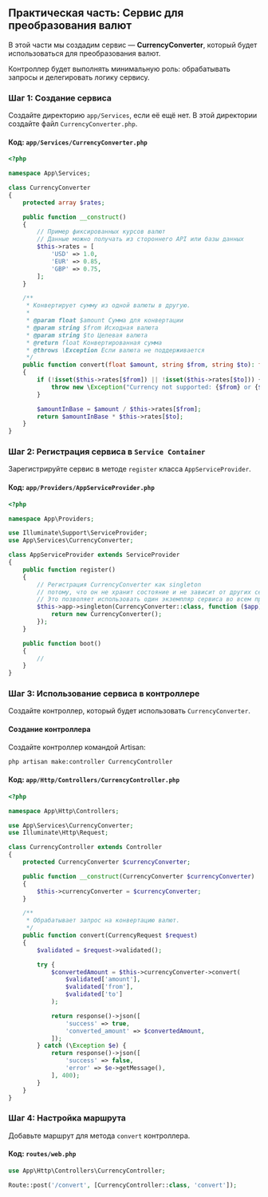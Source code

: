 ## Практическая часть: Сервис для преобразования валют

В этой части мы создадим сервис — **CurrencyConverter**, который будет использоваться для преобразования валют.

Контроллер будет выполнять минимальную роль: обрабатывать запросы и делегировать логику сервису.

### Шаг 1: Создание сервиса

Создайте директорию `app/Services`, если её ещё нет. В этой директории создайте файл `CurrencyConverter.php`.

#### Код: `app/Services/CurrencyConverter.php`

```php
<?php

namespace App\Services;

class CurrencyConverter
{
    protected array $rates;

    public function __construct()
    {
        // Пример фиксированных курсов валют
        // Данные можно получать из стороннего API или базы данных
        $this->rates = [
            'USD' => 1.0,
            'EUR' => 0.85,
            'GBP' => 0.75,
        ];
    }

    /**
     * Конвертирует сумму из одной валюты в другую.
     *
     * @param float $amount Сумма для конвертации
     * @param string $from Исходная валюта
     * @param string $to Целевая валюта
     * @return float Конвертированная сумма
     * @throws \Exception Если валюта не поддерживается
     */
    public function convert(float $amount, string $from, string $to): float
    {
        if (!isset($this->rates[$from]) || !isset($this->rates[$to])) {
            throw new \Exception("Currency not supported: {$from} or {$to}");
        }

        $amountInBase = $amount / $this->rates[$from];
        return $amountInBase * $this->rates[$to];
    }
}
```

### Шаг 2: Регистрация сервиса в `Service Container`

Зарегистрируйте сервис в методе `register` класса `AppServiceProvider`.

#### Код: `app/Providers/AppServiceProvider.php`

```php
<?php

namespace App\Providers;

use Illuminate\Support\ServiceProvider;
use App\Services\CurrencyConverter;

class AppServiceProvider extends ServiceProvider
{
    public function register()
    {
        // Регистрация CurrencyConverter как singleton
        // потому, что он не хранит состояние и не зависит от других сервисов.
        // Это позволяет использовать один экземпляр сервиса во всем приложении.
        $this->app->singleton(CurrencyConverter::class, function ($app) {
            return new CurrencyConverter();
        });
    }

    public function boot()
    {
        //
    }
}
```

### Шаг 3: Использование сервиса в контроллере

Создайте контроллер, который будет использовать `CurrencyConverter`.

#### Создание контроллера

Создайте контроллер командой Artisan:

```bash
php artisan make:controller CurrencyController
```

#### Код: `app/Http/Controllers/CurrencyController.php`

```php
<?php

namespace App\Http\Controllers;

use App\Services\CurrencyConverter;
use Illuminate\Http\Request;

class CurrencyController extends Controller
{
    protected CurrencyConverter $currencyConverter;

    public function __construct(CurrencyConverter $currencyConverter)
    {
        $this->currencyConverter = $currencyConverter;
    }

    /**
     * Обрабатывает запрос на конвертацию валют.
     */
    public function convert(CurrencyRequest $request)
    {
        $validated = $request->validated();

        try {
            $convertedAmount = $this->currencyConverter->convert(
                $validated['amount'],
                $validated['from'],
                $validated['to']
            );

            return response()->json([
                'success' => true,
                'converted_amount' => $convertedAmount,
            ]);
        } catch (\Exception $e) {
            return response()->json([
                'success' => false,
                'error' => $e->getMessage(),
            ], 400);
        }
    }
}
```

### Шаг 4: Настройка маршрута

Добавьте маршрут для метода `convert` контроллера.

#### Код: `routes/web.php`

```php
use App\Http\Controllers\CurrencyController;

Route::post('/convert', [CurrencyController::class, 'convert']);
```